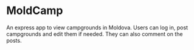 # MoldCamp
An express app to view campgrounds in Moldova. 
Users can log in, post campgrounds and edit them if needed. 
They can also comment on the posts. 

